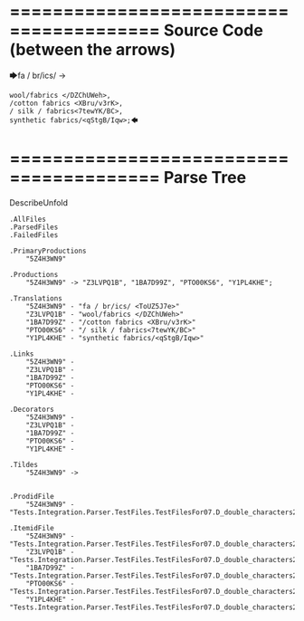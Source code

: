 ========================================
Source Code (between the arrows)
========================================

🡆fa / br/ics/ <ToUZ5J7e> ->

    wool/fabrics </DZChUWeh>,
    /cotton fabrics <XBru/v3rK>,
    / silk / fabrics<7tewYK/BC>,
    synthetic fabrics/<qStgB/Iqw>;🡄

========================================
Parse Tree
========================================
DescribeUnfold

    .AllFiles
    .ParsedFiles
    .FailedFiles

    .PrimaryProductions
        "5Z4H3WN9" 

    .Productions
        "5Z4H3WN9" -> "Z3LVPQ1B", "1BA7D99Z", "PTO00KS6", "Y1PL4KHE";

    .Translations
        "5Z4H3WN9" - "fa / br/ics/ <ToUZ5J7e>"
        "Z3LVPQ1B" - "wool/fabrics </DZChUWeh>"
        "1BA7D99Z" - "/cotton fabrics <XBru/v3rK>"
        "PTO00KS6" - "/ silk / fabrics<7tewYK/BC>"
        "Y1PL4KHE" - "synthetic fabrics/<qStgB/Iqw>"

    .Links
        "5Z4H3WN9" - 
        "Z3LVPQ1B" - 
        "1BA7D99Z" - 
        "PTO00KS6" - 
        "Y1PL4KHE" - 

    .Decorators
        "5Z4H3WN9" - 
        "Z3LVPQ1B" - 
        "1BA7D99Z" - 
        "PTO00KS6" - 
        "Y1PL4KHE" - 

    .Tildes
        "5Z4H3WN9" -> 


    .ProdidFile
        "5Z4H3WN9" - "Tests.Integration.Parser.TestFiles.TestFilesFor07.D_double_characters2.ds"

    .ItemidFile
        "5Z4H3WN9" - "Tests.Integration.Parser.TestFiles.TestFilesFor07.D_double_characters2.ds"
        "Z3LVPQ1B" - "Tests.Integration.Parser.TestFiles.TestFilesFor07.D_double_characters2.ds"
        "1BA7D99Z" - "Tests.Integration.Parser.TestFiles.TestFilesFor07.D_double_characters2.ds"
        "PTO00KS6" - "Tests.Integration.Parser.TestFiles.TestFilesFor07.D_double_characters2.ds"
        "Y1PL4KHE" - "Tests.Integration.Parser.TestFiles.TestFilesFor07.D_double_characters2.ds"


